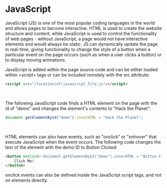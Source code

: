 # JavaScript

JavaScript (JS) is one of the most popular coding languages in the world and allows pages to become interactive. HTML is used to create the website structure and content, while JavaScript is used to control the functionality of web pages - without JavaScript, a page would not have interactive elements and would always be static. JS can dynamically update the page in real-time, giving functionality to change the style of a button when a particular event on the page occurs (such as when a user clicks a button) or to display moving animations.

JavaScript is added within the page source code and can be either loaded within &lt;script&gt; tags or can be included remotely with the src attribute:

```HTML
<script src="/location/of/javascript_file.js"></script>
```

&nbsp;

The following JavaScript code finds a HTML element on the page with the id of "demo" and changes the element's contents to "Hack the Planet":

```JavaScript
document.getElementById("demo").innerHTML = "Hack the Planet";
```

&nbsp;

HTML elements can also have events, such as "onclick" or "onhover" that execute JavaScript when the event occurs. The following code changes the text of the element with the demo ID to Button Clicked:

```html
<button onclick='document.getElementById("demo").innerHTML = "Button Clicked";'>
    Click Me!
</button>
```

onclick events can also be defined inside the JavaScript script tags, and not on elements directly.
